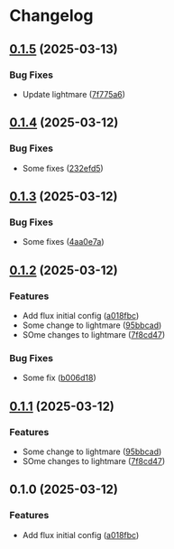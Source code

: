 # Changelog

## [0.1.5](https://github.com/fluencelabs/spectrum-release-demo/compare/spectrum-v0.1.4...spectrum-v0.1.5) (2025-03-13)


### Bug Fixes

* Update lightmare ([7f775a6](https://github.com/fluencelabs/spectrum-release-demo/commit/7f775a6aa6d45c1c86682084a0ce800b2ea4895d))

## [0.1.4](https://github.com/fluencelabs/spectrum-release-demo/compare/spectrum-v0.1.3...spectrum-v0.1.4) (2025-03-12)


### Bug Fixes

* Some fixes ([232efd5](https://github.com/fluencelabs/spectrum-release-demo/commit/232efd50dd75e39dddd07a4eb309a4248318a5d6))

## [0.1.3](https://github.com/fluencelabs/spectrum-release-demo/compare/spectrum-v0.1.2...spectrum-v0.1.3) (2025-03-12)


### Bug Fixes

* Some fixes ([4aa0e7a](https://github.com/fluencelabs/spectrum-release-demo/commit/4aa0e7aa14604436a0d1a9daab0370698d1cafeb))

## [0.1.2](https://github.com/fluencelabs/spectrum-release-demo/compare/spectrum-v0.1.1...spectrum-v0.1.2) (2025-03-12)


### Features

* Add flux initial config ([a018fbc](https://github.com/fluencelabs/spectrum-release-demo/commit/a018fbc0d01d02b05d9928b8ccf1352ad1200c55))
* Some change to lightmare ([95bbcad](https://github.com/fluencelabs/spectrum-release-demo/commit/95bbcad50802fd945676aeb57d964beacaac471f))
* SOme changes to lightmare ([7f8cd47](https://github.com/fluencelabs/spectrum-release-demo/commit/7f8cd476437e7156781204c5b6d923f903fa886e))


### Bug Fixes

* Some fix ([b006d18](https://github.com/fluencelabs/spectrum-release-demo/commit/b006d1826c1ebb4a125c77c861b73e637a3f88ea))

## [0.1.1](https://github.com/fluencelabs/spectrum-release-demo/compare/spectrum-v0.1.0...spectrum-v0.1.1) (2025-03-12)


### Features

* Some change to lightmare ([95bbcad](https://github.com/fluencelabs/spectrum-release-demo/commit/95bbcad50802fd945676aeb57d964beacaac471f))
* SOme changes to lightmare ([7f8cd47](https://github.com/fluencelabs/spectrum-release-demo/commit/7f8cd476437e7156781204c5b6d923f903fa886e))

## 0.1.0 (2025-03-12)


### Features

* Add flux initial config ([a018fbc](https://github.com/fluencelabs/spectrum-release-demo/commit/a018fbc0d01d02b05d9928b8ccf1352ad1200c55))
